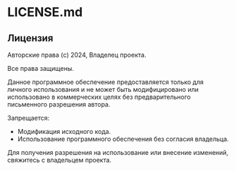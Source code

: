 # LICENSE.md

## Лицензия

Авторские права (c) 2024, Владелец проекта.

Все права защищены.

Данное программное обеспечение предоставляется только для личного использования и не может быть модифицировано или использовано в коммерческих целях без предварительного письменного разрешения автора.

Запрещается:
- Модификация исходного кода.
- Использование программного обеспечения без согласия владельца.

Для получения разрешения на использование или внесение изменений, свяжитесь с владельцем проекта.
